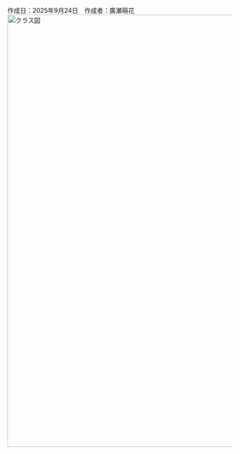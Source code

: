 作成日：2025年9月24日　作成者：廣瀬萌花
<img width="656" height="969" alt="クラス図" src="https://github.com/user-attachments/assets/2da663c0-0739-4e56-bb7c-0567b32b7004" />

